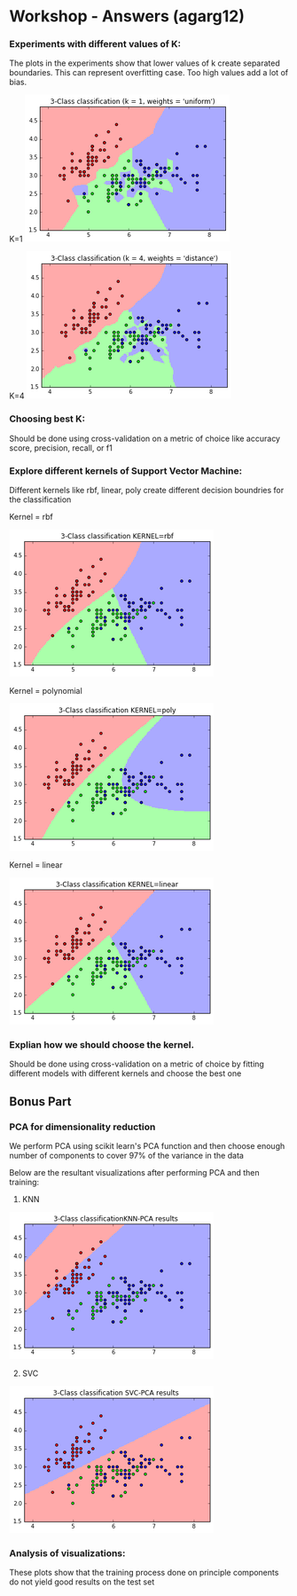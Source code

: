# Workshop - Answers (agarg12)

### Experiments with different values of K:

The plots in the experiments show that lower values of k create separated boundaries. This can represent overfitting case. Too high values add a lot of bias.

K=1
![Low K](k_1.png)

K=4
![High K](k_4.png)


### Choosing best K:

Should be done using cross-validation on a metric of choice like accuracy score, precision, recall, or f1

### Explore different kernels of Support Vector Machine:

Different kernels like rbf, linear, poly create different decision boundries for the classification

Kernel = rbf

![Low K](kernel_rbf.png)

Kernel = polynomial

![Low K](kernel_poly.png)

Kernel = linear

![Low K](kernel_linear.png)

### Explian how we should choose the kernel.

Should be done using cross-validation on a metric of choice by fitting different models with different kernels and choose the best one

## Bonus Part

### PCA for dimensionality reduction

We perform PCA using scikit learn's PCA function and then choose enough number of components to cover 97% of the variance in the data

Below are the resultant visualizations after performing PCA and then training:

1. KNN

![Low K](pca_knn.png)

2. SVC

![Low K](pca_svc.png)

### Analysis of visualizations:

These plots show that the training process done on principle components do not yield good results on the test set 

